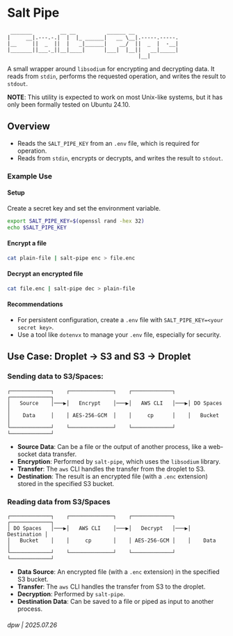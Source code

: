 # Salt Pipe

```
 _______         __ __          ______ __
|     __|.---.-.|  |  |_ ______|   __ \__|.-----.-----.
|__     ||  _  ||  |   _|______|    __/  ||  _  |  -__|
|_______||___._||__|____|      |___|  |__||   __|_____|
                                          |__|
```

A small wrapper around `libsodium` for encrypting and decrypting data. It reads from `stdin`, performs the requested operation, and writes the result to `stdout`.

**NOTE**: This utility is expected to work on most Unix-like systems, but it has only been formally tested on Ubuntu 24.10.

## Overview

*   Reads the `SALT_PIPE_KEY` from an `.env` file, which is required for operation.
*   Reads from `stdin`, encrypts or decrypts, and writes the result to `stdout`.

### Example Use

#### Setup

Create a secret key and set the environment variable.

```sh
export SALT_PIPE_KEY=$(openssl rand -hex 32)
echo $SALT_PIPE_KEY
```

#### Encrypt a file

```sh
cat plain-file | salt-pipe enc > file.enc
```

#### Decrypt an encrypted file

```sh
cat file.enc | salt-pipe dec > plain-file
```

#### Recommendations

*   For persistent configuration, create a `.env` file with `SALT_PIPE_KEY=<your secret key>`.
*   Use a tool like `dotenvx` to manage your `.env` file, especially for security.

## Use Case: Droplet -> S3 and S3 -> Droplet

### Sending data to S3/Spaces:

```
┌─────────────┐    ┌──────────────┐    ┌─────────────┐    ┌─────────────┐
│   Source    │───▶│   Encrypt    │───▶│   AWS CLI   │───▶│ DO Spaces   │
│    Data     │    │ AES-256-GCM  │    │     cp      │    │   Bucket    │
└─────────────┘    └──────────────┘    └─────────────┘    └─────────────┘

```

*   **Source Data**: Can be a file or the output of another process, like a web-socket data transfer.
*   **Encryption**: Performed by `salt-pipe`, which uses the `libsodium` library.
*   **Transfer**: The `aws` CLI handles the transfer from the droplet to S3.
*   **Destination**: The result is an encrypted file (with a `.enc` extension) stored in the specified S3 bucket.

### Reading data from S3/Spaces

```
┌─────────────┐    ┌──────────────┐    ┌─────────────┐    ┌─────────────┐
│ DO Spaces   │───▶│   AWS CLI    │───▶│   Decrypt   │───▶│ Destination │
│   Bucket    │    │     cp       │    │ AES-256-GCM │    │    Data     │
└─────────────┘    └──────────────┘    └─────────────┘    └─────────────┘
```

*   **Data Source**: An encrypted file (with a `.enc` extension) in the specified S3 bucket.
*   **Transfer**: The `aws` CLI handles the transfer from S3 to the droplet.
*   **Decryption**: Performed by `salt-pipe`.
*   **Destination Data**: Can be saved to a file or piped as input to another process.


###### dpw | 2025.07.26


